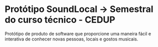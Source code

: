 # Protótipo SoundLocal -> Semestral do curso técnico - CEDUP

 Protótipo de produto de software que proporcione uma maneira fácil e interativa de conhecer novas pessoas, locais e gostos musicais.
